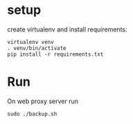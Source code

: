 # setup

create virtualenv and install requirements:

    virtualenv venv
    . venv/bin/activate
    pip install -r requirements.txt

# Run

On web proxy server run

    sudo ./backup.sh
